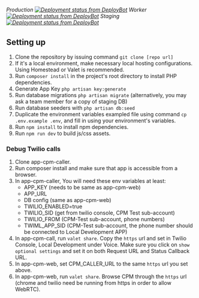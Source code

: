 ###### Production [![Deployment status from DeployBot](https://circlelink-health.deploybot.com/badge/02267418031917/97613.svg)](https://circlelink-health.deploybot.com/) Worker [![Deployment status from DeployBot](https://circlelink-health.deploybot.com/badge/34534836063834/97615.svg)](https://circlelink-health.deploybot.com/) Staging [![Deployment status from DeployBot](https://circlelink-health.deploybot.com/badge/02267418031917/97599.svg)](https://circlelink-health.deploybot.com/)

## Setting up 

1. Clone the repository by issuing command `git clone [repo url]`
2. If it's a local environment, make necessary local hosting configurations. Using Homestead or Valet is recommended.
3. Run `composer install` in the project's root directory to install PHP dependencies.
4. Generate App Key `php artisan key:generate`
5. Run database migrations `php artisan migrate` (alternatively, you may ask a team member for a copy of staging DB)
6. Run database seeders with `php artisan db:seed`
7. Duplicate the environment variables exampled file using command `cp .env.example .env`, and fill in using your environment's variables.
8. Run `npm install` to install npm dependencies.
9. Run `npm run dev` to build js/css assets.

### Debug Twilio calls

1. Clone app-cpm-caller.
2. Run composer install and make sure that app is accessible from a browser.
3. In app-cpm-caller, You will need these env variables at least: 
    - APP_KEY (needs to be same as app-cpm-web)
    - APP_URL
    - DB config (same as app-cpm-web)
    - TWILIO_ENABLED=true
    - TWILIO_SID (get from twilio console, CPM Test sub-account)
    - TWILIO_FROM (CPM-Test sub-account, phone numbers)
    - TWIML_APP_SID (CPM-Test sub-account, the phone number should be connected to Local Development APP)
4. In app-cpm-call, run `valet share`.
Copy the `https` url and set in Twilio Console, Local Development under Voice.
Make sure you click on `show optional settings` and set it on both Request URL and Status Callback URL.
5. In app-cpm-web, set CPM_CALLER_URL to the same `https` url you set above.
6. In app-cpm-web, run `valet share`.
Browse CPM through the `https` url (chrome and twilio need be running from https in order to allow WebRTC).
    


